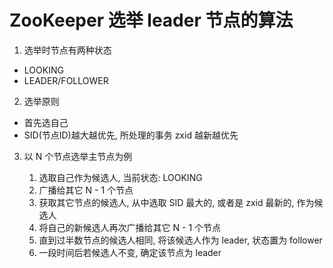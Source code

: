 # ZooKeeper 选举 leader 节点的算法

1. 选举时节点有两种状态

- LOOKING
- LEADER/FOLLOWER

2. 选举原则

- 首先选自己
- SID(节点ID)越大越优先, 所处理的事务 zxid 越新越优先

3. 以 N 个节点选举主节点为例

    1. 选取自己作为候选人, 当前状态: LOOKING
    2. 广播给其它 N - 1 个节点
    3. 获取其它节点的候选人, 从中选取 SID 最大的, 或者是 zxid 最新的, 作为候选人
    4. 将自己的新候选人再次广播给其它 N - 1 个节点
    5. 直到过半数节点的候选人相同, 将该候选人作为 leader, 状态置为 follower
    6. 一段时间后若候选人不变, 确定该节点为 leader
